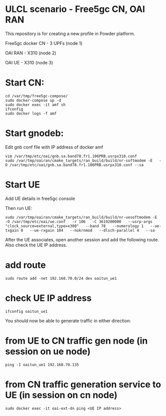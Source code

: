 # ULCL scenario - Free5gc CN, OAI RAN

This repository is for creating a new profile in Powder platform.

Free5gc docker CN - 3 UPFs (node 1)

OAI RAN - X310 (node 2)

OAI UE - X310 (node 3)

# Start CN:

```
cd /var/tmp/free5gc-compose/
sudo docker-compose up -d
sudo docker exec -it amf sh
ifconfig 
sudo docker logs -f amf
```
# Start gnodeb:

Edit gnb conf file with IP address of docker amf

```
vim /var/tmp/etc/oai/gnb.sa.band78.fr1.106PRB.usrpx310.conf
sudo /var/tmp/oairan/cmake_targets/ran_build/build/nr-softmodem -E   -O /var/tmp/etc/oai/gnb.sa.band78.fr1.106PRB.usrpx310.conf --sa
```

# Start UE

Add UE details in free5gc console

Then run UE:
```
sudo /var/tmp/oairan/cmake_targets/ran_build/build/nr-uesoftmodem -E   -O /var/tmp/etc/oai/ue.conf   -r 106   -C 3619200000   --usrp-args "clock_source=external,type=x300"   --band 78   --numerology 1   --ue-txgain 0   --ue-rxgain 104   --nokrnmod   --dlsch-parallel 4   --sa
```

After the UE associates, open another session and add the following route. Also check the UE IP address.

# add route
`sudo route add -net 192.168.70.0/24 dev oaitun_ue1`

# check UE IP address
`ifconfig oaitun_ue1`

You should now be able to generate traffic in either direction:

# from UE to CN traffic gen node (in session on ue node)
`ping -I oaitun_ue1 192.168.70.135`

# from CN traffic generation service to UE (in session on cn node)
`sudo docker exec -it oai-ext-dn ping <UE IP address>`
